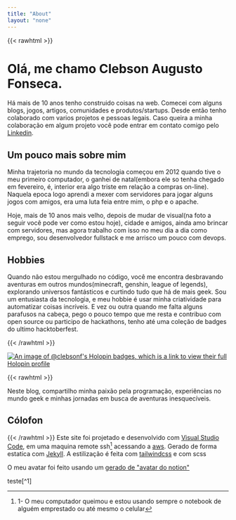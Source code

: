 ```yaml
---
title: "About"
layout: "none"
---
```


{{< rawhtml >}}
<h1 class="mb-4 text-3xl font-extrabold leading-none tracking-tight text-gray-900 md:text-4xl lg:text-5xl dark:text-white">Olá, me chamo <span class="text-[#35D758] dark:text-[#35D758]">Clebson Augusto Fonseca</span>.</h1>
<p class="mb-3 text-gray-500 dark:text-gray-400 first-letter:text-7xl first-letter:font-bold first-letter:text-gray-900 dark:first-letter:text-gray-100 first-letter:mr-3 first-letter:float-left">Há mais de 10 anos tenho construido coisas na web. Comecei com alguns blogs, jogos, artigos, comunidades e produtos/startups. Desde então tenho colaborado com varios projetos e pessoas legais. Caso queira a minha colaboração em algum projeto você pode entrar em contato comigo pelo <a href="https://www.linkedin.com/in/whoisclebs" class="font-medium text-blue-600 underline dark:text-blue-500 hover:no-underline">Linkedin</a>.</p>

<h2 class="text-4xl font-bold dark:text-white">Um pouco mais sobre mim</h2>
<div class="grid grid-cols-1 gap-6 sm:grid-cols-3">
    <div class="col-span-2">
        <p class="mb-3 text-gray-500 dark:text-gray-400">
            Minha trajetoria no mundo da tecnologia começou em 2012 quando tive o meu primeiro computador, o ganhei de natal(embora ele so tenha chegado em fevereiro, é, interior era algo triste em relação a compras on-line). Naquela epoca logo aprendi a mexer com servidores para jogar alguns jogos com amigos, era uma luta feia entre mim, o php e o apache. 
        </p>
        <p class="mb-3 text-gray-500 dark:text-gray-400">
            Hoje, mais de 10 anos mais velho, depois de mudar de visual(na foto a seguir você pode ver como estou hoje), cidade e amigos, ainda amo brincar com servidores, mas agora trabalho com isso no meu dia a dia como emprego, sou desenvolvedor fullstack e me arrisco um pouco com devops.
        </p>
    </div>
</div>
<h2 class="text-4xl font-bold dark:text-white">Hobbies</h2>
<p class="mb-3 text-gray-500 dark:text-gray-400">Quando não estou mergulhado no código, você me encontra desbravando aventuras em outros mundos(minecraft, genshin, league of legends), explorando universos fantásticos e curtindo tudo que há de mais geek. Sou um entusiasta da tecnologia, e meu hobbie é usar minha criatividade para automatizar coisas incríveis. E vez ou outra quando me falta alguns parafusos na cabeça, pego o pouco tempo que me resta e contribuo com open source ou participo de hackathons, tenho até uma coleção de badges do ultimo hacktoberfest.
</p>

{{< /rawhtml >}}

[![An image of @clebsonf's Holopin badges, which is a link to view their full Holopin profile](https://holopin.me/clebsonf)](https://holopin.io/@clebsonf)

{{< rawhtml >}}
<p class="mb-3 text-gray-500 dark:text-gray-400">
Neste blog, compartilho minha paixão pela programação, experiências no mundo geek e minhas jornadas em busca de aventuras inesquecíveis.
</p>
<h2 class="text-4xl font-bold dark:text-white">Cólofon</h2>




{{< /rawhtml >}}
Este site foi projetado e desenvolvido com <a markdown="1" href="https://code.visualstudio.com/">Visual Studio Code</a>, em uma maquina remote ssh[^1] acessando a <a href="https://aws.amazon.com/">aws</a>. Gerado de forma estatica com <a href="https://jekyllrb.com/">Jekyll</a>. A estilização é feita com <a href="https://tailwindcss.com/">tailwindcss</a> e com scss
<p class="mb-3 text-gray-500 dark:text-gray-400">
O meu avatar foi feito usando um <a href="https://www.drawkit.com/illustrations/notion-style-avatar-creator">gerado de "avatar do notion"</a>
</p>
teste[^1]

[^1]:  1- O meu computador queimou e estou usando sempre o notebook de alguém emprestado ou até mesmo o celular

